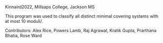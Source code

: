 Kinnaird2022, Millsaps College, Jackson MS

This program was used to classify all distinct minimal covering systems with at most 10 moduli/.

Contributors: Alex Rice, Powers Lamb, Raj Agrawal, Kratik Gupta, Prarthana Bhatia, Rose Ward
